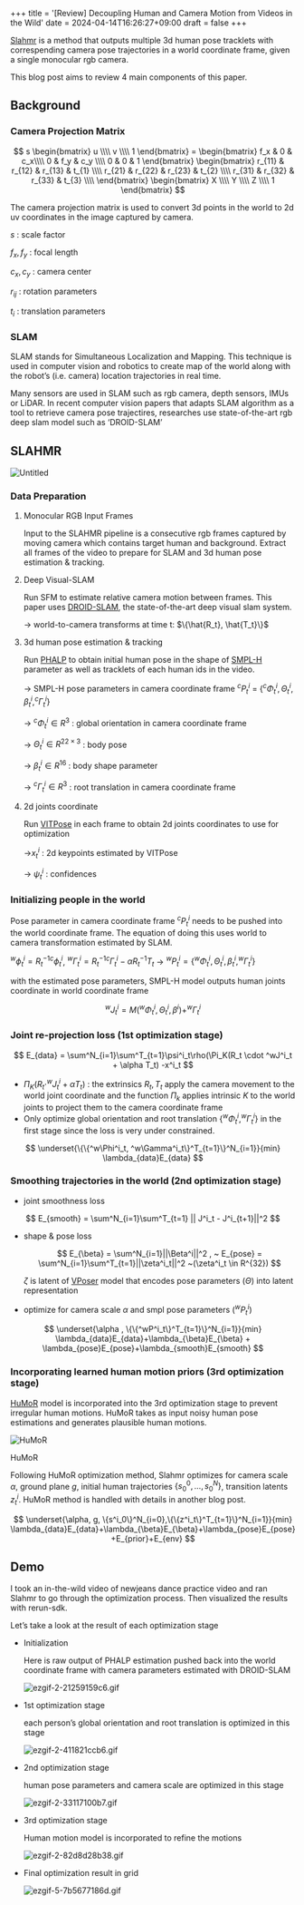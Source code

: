 +++
title = '[Review] Decoupling Human and Camera Motion from Videos in the Wild'
date = 2024-04-14T16:26:27+09:00
draft = false
+++

[Slahmr](https://github.com/vye16/slahmr) is a method that outputs multiple 3d human pose tracklets with correspending camera pose trajectories in a world coordinate frame, given a single monocular rgb camera.

This blog post aims to review 4 main components of this paper.

## Background

### Camera Projection Matrix

$$
s \begin{bmatrix} u \\\\ v \\\\ 1 \end{bmatrix} = \begin{bmatrix}
   f_x & 0 & c_x\\\\
   0 & f_y & c_y \\\\ 
   0 & 0 & 1
\end{bmatrix} \begin{bmatrix}
r_{11} & r_{12} & r_{13} & t_{1} \\\\
r_{21} & r_{22} & r_{23} & t_{2} \\\\
r_{31} & r_{32} & r_{33} & t_{3} \\\\
\end{bmatrix} \begin{bmatrix}
X \\\\ Y \\\\ Z \\\\ 1
\end{bmatrix}
$$

The camera projection matrix is used to convert 3d points in the world to 2d uv coordinates in the image captured by camera.

$s$ : scale factor

$f_x, f_y$ : focal length

$c_x, c_y$  : camera center

$r_{ij}$ : rotation parameters

$t_i$ : translation parameters

### SLAM

SLAM stands for Simultaneous Localization and Mapping. This technique is used in computer vision and robotics to create map of the world along with the robot’s (i.e. camera) location trajectories in real time.

Many sensors are used in SLAM such as rgb camera, depth sensors, IMUs or LiDAR. In recent computer vision papers that adapts SLAM algorithm as a tool to retrieve camera pose trajectires, researches use state-of-the-art rgb deep slam model such as ‘DROID-SLAM’

## SLAHMR

![Untitled](/slahmrimages/Untitled.png)

### Data Preparation

1. Monocular RGB Input Frames
    
    Input to the SLAHMR pipeline is a consecutive rgb frames captured by moving camera which contains target human and background. Extract all frames of the video to prepare for SLAM and 3d human pose estimation & tracking.
    
2. Deep Visual-SLAM
    
    Run SFM to estimate relative camera motion between frames. This paper uses [DROID-SLAM](https://github.com/princeton-vl/DROID-SLAM), the state-of-the-art deep visual slam system. 
    
    → world-to-camera transforms at time t: $\{\hat{R_t}, \hat{T_t}\}$
    
3. 3d human pose estimation & tracking
    
    Run [PHALP](https://github.com/brjathu/PHALP) to obtain initial human pose in the shape of [SMPL-H](https://smpl.is.tue.mpg.de/) parameter as well as tracklets of each human ids in the video.
    
    → SMPL-H pose parameters in camera coordinate frame $^cP^i_t$ = $\{^c\Phi^i_t, \Theta^i_t, \beta^i_t, ^c\Gamma^i_t\}$
    
    → $^c\Phi^i_t \in R^3$ : global orientation in camera coordinate frame
    
    →  $\Theta^i_t \in R^{22 \times 3}$ : body pose 
    
    → $\beta^i_t \in R^{16}$ : body shape parameter
    
    → $^c\Gamma^i_t \in R^{3}$ : root translation in camera coordinate frame
    
4. 2d joints coordinate
    
    Run [VITPose](https://github.com/ViTAE-Transformer/ViTPose) in each frame to obtain 2d joints coordinates to use for optimization
    
    →$x^i_t$ : 2d keypoints estimated by VITPose
    
    → $\psi^i_t$ : confidences
    

### Initializing people in the world

Pose parameter in camera coordinate frame  $^cP^i_t$ needs to be pushed into the world coordinate frame. The equation of doing this uses world to camera transformation estimated by SLAM.

$^w\phi^i_t = R^{-1}_t {}^c\phi^i_t$, $^w\Gamma^i_t = R^{-1}_t{}^c\Gamma^i_t - \alpha R^{-1}_t T_t$  → $^wP^i_t = \{^w\Phi^i_t, \Theta^i_t, \beta^i_t, ^w\Gamma^i_t\}$

with the estimated pose parameters, SMPL-H model outputs human joints coordinate in world coordinate frame

$$
^wJ^i_t = M(^w\Phi^i_t , \Theta^i_t, \beta^i) + ^w\Gamma^i_t
$$

### Joint re-projection loss (1st optimization stage)

$$
E_{data} = \sum^N_{i=1}\sum^T_{t=1}\psi^i_t\rho(\Pi_K(R_t \cdot ^wJ^i_t + \alpha T_t) -x^i_t
$$

- $\Pi_K(R_t \cdot ^wJ^i_t + \alpha T_t)$  : the extrinsics $R_t , T_t$ apply the camera movement to the world joint coordinate and the function $\Pi_k$ applies intrinsic $K$ to the world joints to project them to the camera coordinate frame
- Only optimize global orientation and root translation $\{ ^w\Phi^i_t , ^w\Gamma^i_t \}$ in the first stage since the loss is very under constrained.

$$
\underset{\{\{^w\Phi^i_t, ^w\Gamma^i_t\}^T_{t=1}\}^N_{i=1}}{min} \lambda_{data}E_{data}
$$

### Smoothing trajectories in the world (2nd optimization stage)

- joint smoothness loss

$$
E_{smooth} = \sum^N_{i=1}\sum^T_{t=1} || J^i_t - J^i_{t+1}||^2
$$

- shape & pose loss
    
    $$
    E_{\beta} = \sum^N_{i=1}||\Beta^i||^2 , ~ E_{pose} = \sum^N_{i=1}\sum^T_{t=1}||\zeta^i_t||^2 ~(\zeta^i_t \in R^{32})
    $$
    
    $\zeta$ is latent of [VPoser](https://github.com/nghorbani/human_body_prior) model that encodes pose parameters ($\Theta$) into latent representation
    
- optimize for camera scale $\alpha$ and smpl pose parameters ($^wP^i_t$)

$$
\underset{\alpha , \{\{^wP^i_t\}^T_{t=1}\}^N_{i=1}}{min} \lambda_{data}E_{data}+\lambda_{\beta}E_{\beta} + \lambda_{pose}E_{pose}+\lambda_{smooth}E_{smooth}
$$

### Incorporating learned human motion priors (3rd optimization stage)

[HuMoR](https://github.com/davrempe/humor) model is incorporated into the 3rd optimization stage to prevent irregular human motions. HuMoR takes as input noisy human pose estimations and generates plausible human motions.

![HuMoR](/slahmrimages/HuMoR__3D_Human_Motion_Model_for_Robust_Pose_Estimation_(ICCV_2021)_6-35_screenshot.png)

HuMoR

Following HuMoR optimization method, Slahmr optimizes for camera scale $\alpha$,  ground plane $g$, initial human trajectories $\{ s^0_0, ..., s^N_0\}$, transition latents $z^i_t$. HuMoR method is handled with details in another blog post. 

$$
\underset{\alpha, g, \{s^i_0\}^N_{i=0},\{\{z^i_t\}^T_{t=1}\}^N_{i=1}}{min} \lambda_{data}E_{data}+\lambda_{\beta}E_{\beta}+\lambda_{pose}E_{pose}+E_{prior}+E_{env}
$$

## Demo

I took an in-the-wild video of newjeans dance practice video and ran Slahmr to go through the optimization process. Then visualized the results with rerun-sdk.

Let’s take a look at the result of each optimization stage

- Initialization
    
    Here is raw output of PHALP estimation pushed back into the world coordinate frame with camera parameters estimated with DROID-SLAM
    
    ![ezgif-2-21259159c6.gif](/slahmrimages/ezgif-2-21259159c6.gif)
    
- 1st optimization stage
    
    each person’s global orientation and root translation is optimized in this stage
    
    ![ezgif-2-411821ccb6.gif](/slahmrimages/ezgif-2-411821ccb6.gif)
    
- 2nd optimization stage
    
    human pose parameters and camera scale are optimized in this stage
    
    ![ezgif-2-33117100b7.gif](/slahmrimages/ezgif-2-33117100b7.gif)
    
- 3rd optimization stage
    
    Human motion model is incorporated to refine the motions
    
    ![ezgif-2-82d8d28b38.gif](/slahmrimages/ezgif-2-82d8d28b38.gif)
    
- Final optimization result in grid
    
    ![ezgif-5-7b5677186d.gif](/slahmrimages/ezgif-5-7b5677186d.gif)